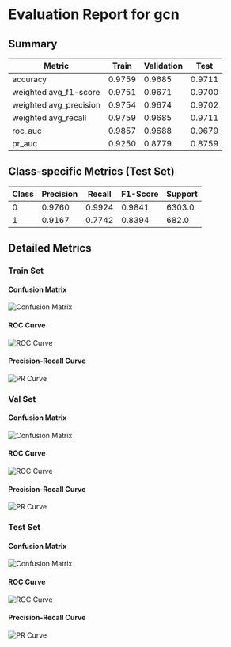 # Evaluation Report for gcn

## Summary

| Metric | Train | Validation | Test |
|--------|-------|------------|------|
| accuracy | 0.9759 | 0.9685 | 0.9711 |
| weighted avg_f1-score | 0.9751 | 0.9671 | 0.9700 |
| weighted avg_precision | 0.9754 | 0.9674 | 0.9702 |
| weighted avg_recall | 0.9759 | 0.9685 | 0.9711 |
| roc_auc | 0.9857 | 0.9688 | 0.9679 |
| pr_auc | 0.9250 | 0.8779 | 0.8759 |

## Class-specific Metrics (Test Set)

| Class | Precision | Recall | F1-Score | Support |
|-------|-----------|--------|----------|--------|
| 0 | 0.9760 | 0.9924 | 0.9841 | 6303.0 |
| 1 | 0.9167 | 0.7742 | 0.8394 | 682.0 |

## Detailed Metrics

### Train Set

#### Confusion Matrix

![Confusion Matrix](figures/train_confusion_matrix.png)

#### ROC Curve

![ROC Curve](figures/train_roc_curve.png)

#### Precision-Recall Curve

![PR Curve](figures/train_pr_curve.png)

### Val Set

#### Confusion Matrix

![Confusion Matrix](figures/val_confusion_matrix.png)

#### ROC Curve

![ROC Curve](figures/val_roc_curve.png)

#### Precision-Recall Curve

![PR Curve](figures/val_pr_curve.png)

### Test Set

#### Confusion Matrix

![Confusion Matrix](figures/test_confusion_matrix.png)

#### ROC Curve

![ROC Curve](figures/test_roc_curve.png)

#### Precision-Recall Curve

![PR Curve](figures/test_pr_curve.png)


